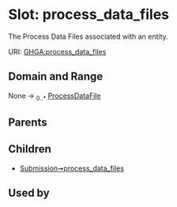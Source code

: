 
# Slot: process_data_files


The Process Data Files associated with an entity.

URI: [GHGA:process_data_files](https://w3id.org/GHGA/process_data_files)


## Domain and Range

None &#8594;  <sub>0..\*</sub> [ProcessDataFile](ProcessDataFile.md)

## Parents


## Children

 *  [Submission➞process_data_files](Submission_process_data_files.md)

## Used by

